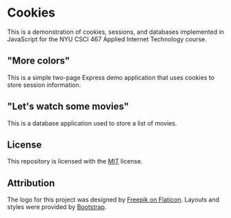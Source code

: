 <!-- README.md -->
<!-- Copyright (c) 2024 Ishan Pranav -->
<!-- Licensed under the MIT License. -->

# Cookies

This is a demonstration of cookies, sessions, and databases implemented in
JavaScript for the NYU CSCI 467 Applied Internet Technology course.

## \"More colors\"

This is a simple two-page Express demo application that uses cookies to store
session information.

## \"Let\'s watch some movies\"

This is a database application used to store a list of movies.

## License

This repository is licensed with the [MIT](LICENSE.txt) license.

## Attribution

The logo for this project was designed by
[Freepik on Flaticon](https://www.flaticon.com/free-icons/cinema). Layouts and
styles were provided by [Bootstrap](https://getbootstrap.com).
